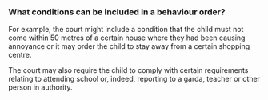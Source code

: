 ###  **What conditions can be included in a behaviour order?**

For example, the court might include a condition that the child must not come
within 50 metres of a certain house where they had been causing annoyance or
it may order the child to stay away from a certain shopping centre.

The court may also require the child to comply with certain requirements
relating to attending school or, indeed, reporting to a garda, teacher or
other person in authority.
